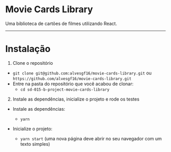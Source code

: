 # Movie Cards Library

Uma biblioteca de cartões de filmes utilizando React.

---

# Instalação

1. Clone o repositório
  * `git clone git@github.com:alvesgf16/movie-cards-library.git` ou `https://github.com/alvesgf16/movie-cards-library.git`
  * Entre na pasta do repositório que você acabou de clonar:
    * `cd sd-015-b-project-movie-cards-library`

2. Instale as dependências, inicialize o projeto e rode os testes
  * Instale as dependências:
    * `yarn`

  * Inicialize o projeto:
    * `yarn start` (uma nova página deve abrir no seu navegador com um texto simples)
